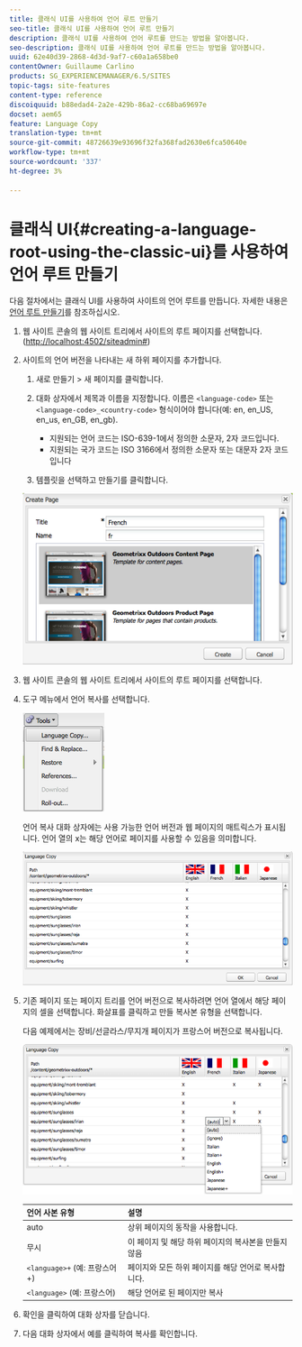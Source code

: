 ```yaml
---
title: 클래식 UI를 사용하여 언어 루트 만들기
seo-title: 클래식 UI를 사용하여 언어 루트 만들기
description: 클래식 UI를 사용하여 언어 루트를 만드는 방법을 알아봅니다.
seo-description: 클래식 UI를 사용하여 언어 루트를 만드는 방법을 알아봅니다.
uuid: 62e40d39-2868-4d3d-9af7-c60a1a658be0
contentOwner: Guillaume Carlino
products: SG_EXPERIENCEMANAGER/6.5/SITES
topic-tags: site-features
content-type: reference
discoiquuid: b88edad4-2a2e-429b-86a2-cc68ba69697e
docset: aem65
feature: Language Copy
translation-type: tm+mt
source-git-commit: 48726639e93696f32fa368fad2630e6fca50640e
workflow-type: tm+mt
source-wordcount: '337'
ht-degree: 3%

---
```



# 클래식 UI{#creating-a-language-root-using-the-classic-ui}를 사용하여 언어 루트 만들기

다음 절차에서는 클래식 UI를 사용하여 사이트의 언어 루트를 만듭니다. 자세한 내용은 [언어 루트 만들기](/help/sites-administering/tc-prep.md#creating-a-language-root)를 참조하십시오.

1. 웹 사이트 콘솔의 웹 사이트 트리에서 사이트의 루트 페이지를 선택합니다. ([http://localhost:4502/siteadmin#](http://localhost:4502/siteadmin#))
1. 사이트의 언어 버전을 나타내는 새 하위 페이지를 추가합니다.

   1. 새로 만들기 > 새 페이지를 클릭합니다.
   1. 대화 상자에서 제목과 이름을 지정합니다. 이름은 `<language-code>` 또는 `<language-code>_<country-code>` 형식이어야 합니다(예: en, en_US, en_us, en_GB, en_gb).

      * 지원되는 언어 코드는 ISO-639-1에서 정의한 소문자, 2자 코드입니다.
      * 지원되는 국가 코드는 ISO 3166에서 정의한 소문자 또는 대문자 2자 코드입니다
   1. 템플릿을 선택하고 만들기를 클릭합니다.

   ![newpageff](assets/newpagefr.png)

1. 웹 사이트 콘솔의 웹 사이트 트리에서 사이트의 루트 페이지를 선택합니다.
1. 도구 메뉴에서 언어 복사를 선택합니다.

   ![toolslanguagcopy](assets/toolslanguagecopy.png)

   언어 복사 대화 상자에는 사용 가능한 언어 버전과 웹 페이지의 매트릭스가 표시됩니다. 언어 열의 x는 해당 언어로 페이지를 사용할 수 있음을 의미합니다.

   ![lanagecopydialog](assets/languagecopydialog.png)

1. 기존 페이지 또는 페이지 트리를 언어 버전으로 복사하려면 언어 열에서 해당 페이지의 셀을 선택합니다. 화살표를 클릭하고 만들 복사본 유형을 선택합니다.

   다음 예제에서는 장비/선글라스/무지개 페이지가 프랑스어 버전으로 복사됩니다.

   ![lanagecopydilogdropdown](assets/languagecopydilogdropdown.png)

   | 언어 사본 유형 | 설명 |
   |---|---|
   | auto | 상위 페이지의 동작을 사용합니다. |
   | 무시 | 이 페이지 및 해당 하위 페이지의 복사본을 만들지 않음 |
   | `<language>+` (예: 프랑스어+) | 페이지와 모든 하위 페이지를 해당 언어로 복사합니다. |
   | `<language>` (예: 프랑스어) | 해당 언어로 된 페이지만 복사 |

1. 확인을 클릭하여 대화 상자를 닫습니다.
1. 다음 대화 상자에서 예를 클릭하여 복사를 확인합니다.

